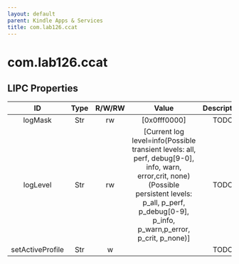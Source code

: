 ```yaml
---
layout: default
parent: Kindle Apps & Services
title: com.lab126.ccat
---
```


# com.lab126.ccat

## LIPC Properties

| ID               | Type | R/W/RW | Value                                                                                                                                                                                                     | Description |
|:----------------:|:----:|:------:|:---------------------------------------------------------------------------------------------------------------------------------------------------------------------------------------------------------:|:-----------:|
| logMask          | Str  | rw     | [0x0fff0000]                                                                                                                                                                                              | TODO        |
| logLevel         | Str  | rw     | [Current log level=info(Possible transient levels: all, perf, debug[9-0], info, warn, error,crit, none)(Possible persistent levels: p_all, p_perf, p_debug[0-9], p_info, p_warn,p_error, p_crit, p_none)] | TODO        |
| setActiveProfile | Str  | w      |                                                                                                                                                                                                           | TODO        |